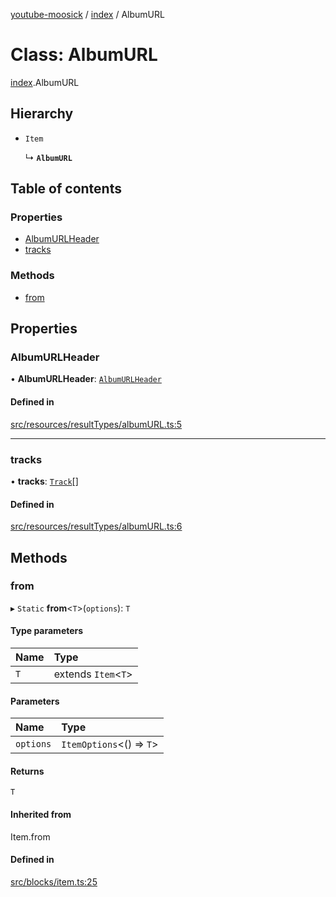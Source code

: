[youtube-moosick](../README.md) / [index](../modules/index.md) / AlbumURL

# Class: AlbumURL

[index](../modules/index.md).AlbumURL

## Hierarchy

- `Item`

  ↳ **`AlbumURL`**

## Table of contents

### Properties

- [AlbumURLHeader](index.AlbumURL.md#albumurlheader)
- [tracks](index.AlbumURL.md#tracks)

### Methods

- [from](index.AlbumURL.md#from)

## Properties

### AlbumURLHeader

• **AlbumURLHeader**: [`AlbumURLHeader`](index.AlbumURLHeader.md)

#### Defined in

[src/resources/resultTypes/albumURL.ts:5](https://github.com/EvasiveXkiller/youtube-moosick/blob/09e3313/src/resources/resultTypes/albumURL.ts#L5)

___

### tracks

• **tracks**: [`Track`](index.Track.md)[]

#### Defined in

[src/resources/resultTypes/albumURL.ts:6](https://github.com/EvasiveXkiller/youtube-moosick/blob/09e3313/src/resources/resultTypes/albumURL.ts#L6)

## Methods

### from

▸ `Static` **from**<`T`\>(`options`): `T`

#### Type parameters

| Name | Type |
| :------ | :------ |
| `T` | extends `Item`<`T`\> |

#### Parameters

| Name | Type |
| :------ | :------ |
| `options` | `ItemOptions`<() => `T`\> |

#### Returns

`T`

#### Inherited from

Item.from

#### Defined in

[src/blocks/item.ts:25](https://github.com/EvasiveXkiller/youtube-moosick/blob/09e3313/src/blocks/item.ts#L25)
